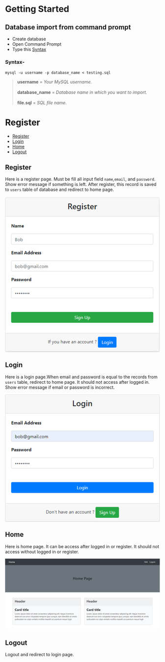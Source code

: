 # Getting Started
## Database import from command prompt

- Create database 
- Open Command Prompt
- Type this [Syntax](#syntax)

### Syntax-

```
mysql -u username -p database_name < testing.sql
```

>**username** = *Your MySQL username.*<br /><br />
**database_name** = *Database name in which you want to import.*<br /><br />
**file.sql** = *SQL file name.*

# Register

- [Register](#register)
- [Login](#login)
- [Home](#home)
- [Logout](#logout)

## Register
Here is a register page. Must be fill all input field `name`,`email`, and `password`. Show error message if something is left. After register, this record is saved to `users` table of database and redirect to home page.
    
<img src="./images/register.png" alt="Register Image" align="center">


## Login

Here is a login page.When email and password is equal to the records from `users` table, redirect to home page. It should not access after logged in. Show error message if email or password is incorrect. 

<img src="./images/login.png" alt="Register Image" align="center">

## Home

Here is home page. It can be access after logged in or register. It should not access without logged in or register.

![Homepage Image](./images/home_page.png)

## Logout

Logout and redirect to login page.

